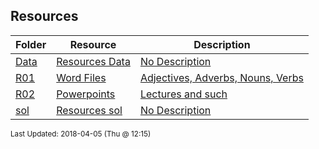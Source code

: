 ## Resources
| Folder | Resource | Description|
 | ------------|------------|------------|
 | [Data](https://github.com/rugbyprof/3013-Algorithms/tree/master/Resources/Data) | [ Resources Data ](https://github.com/rugbyprof/3013-Algorithms/tree/master/Resources/Data) | [ No Description](https://github.com/rugbyprof/3013-Algorithms/tree/master/Resources/Data) |
 | [R01](https://github.com/rugbyprof/3013-Algorithms/tree/master/Resources/R01) | [ Word Files ](https://github.com/rugbyprof/3013-Algorithms/tree/master/Resources/R01) | [ Adjectives, Adverbs, Nouns, Verbs](https://github.com/rugbyprof/3013-Algorithms/tree/master/Resources/R01) |
 | [R02](https://github.com/rugbyprof/3013-Algorithms/tree/master/Resources/R02) | [ Powerpoints ](https://github.com/rugbyprof/3013-Algorithms/tree/master/Resources/R02) | [ Lectures and such](https://github.com/rugbyprof/3013-Algorithms/tree/master/Resources/R02) |
 | [sol](https://github.com/rugbyprof/3013-Algorithms/tree/master/Resources/sol) | [ Resources sol ](https://github.com/rugbyprof/3013-Algorithms/tree/master/Resources/sol) | [ No Description](https://github.com/rugbyprof/3013-Algorithms/tree/master/Resources/sol) |

<sup>Last Updated: 2018-04-05 (Thu @ 12:15)</sup>
